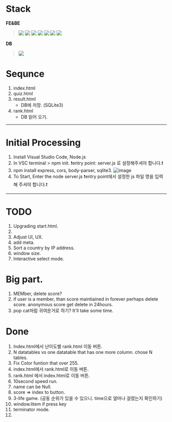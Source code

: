 # Stack
**FE&BE**
><img src="https://img.shields.io/badge/visualstudiocode-007ACC?style=for-the-badge&logo=visualstudiocode&logoColor=white">
><img src="https://img.shields.io/badge/html5-E34F26?style=for-the-badge&logo=html5&logoColor=white">
><img src="https://img.shields.io/badge/css-1572B6?style=for-the-badge&logo=css3&logoColor=white">
><img src="https://img.shields.io/badge/javascript-F7DF1E?style=for-the-badge&logo=javascript&logoColor=black">
><img src="https://img.shields.io/badge/jquery-0769AD?style=for-the-badge&logo=jquery&logoColor=white">
><img src="https://img.shields.io/badge/nodedotjs-339933?style=for-the-badge&logo=nodedotjs&logoColor=white">
><img src="https://img.shields.io/badge/express-000000?style=for-the-badge&logo=express&logoColor=white">
**DB**
><img src="https://img.shields.io/badge/sqlite-003B57?style=for-the-badge&logo=sqlite&logoColor=white">


# Sequnce 
1. index.html
2. quiz.html
3. result.html
    - DB에 저장. (SQLite3)
4. rank.html
    - DB 읽어 오기.

---

# Initial Processing
1. Install Visual Studio Code, Node.js
2. In VSC terminal > npm init. ❗entry point: server.js 로 설정해주셔야 합니다.❗
3. npm install express, cors, body-parser, sqlite3.
![image](https://github.com/asnowfield/FEBE/assets/86102527/570629a3-dfde-48a3-ae96-29fdf0fc2ac1)
4. To Start, Enter the node server.js ❗entry point에서 설정한 js 파일 명을 입력해 주셔야 합니다.❗

---

# TODO
1. Upgrading start.html.
2. 
3. Adjust UI, UX.
4. add meta.
5. Sort a country by IP address.
7. window size.
8. Interactive select mode.

# Big part.
1. MEMber, delete score? 
2. if user is a member, than score maintiained in forever perhaps delete score. anonymous score get delete in 24hours.
3. pop cat처럼 귀여운거로 하기? It'll take some time.


# Done 
1. Index.html에서 난이도별 rank.html 이동 버튼.
2. N datatables vs one datatable that has one more column. chose N tables.
3. Fix Color funtion that over 255.
4. index.html에서 rank.html로 이동 버튼.
5. rank.html 에서 index.html로 이동 버튼.
7. 10second speed run.
11. name can be Null.
10. score => index to button.
8. 3-life game. (공동 순위가 있을 수 있으니. time으로 얼마나 걸렸는지 확인하기)
9. window.litem if press key
6. terminator mode.
9. 
